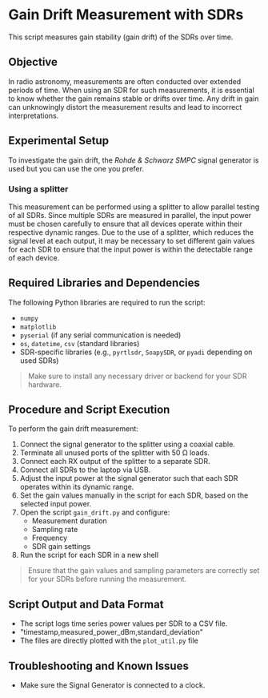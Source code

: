 # Gain Drift Measurement with SDRs

This script measures gain stability (gain drift) of the SDRs over time.

## Objective
In radio astronomy, measurements are often conducted over extended periods of time. When using an SDR for such measurements, it is essential to know whether the gain remains stable or drifts over time. Any drift in gain can unknowingly distort the measurement results and lead to incorrect interpretations.

## Experimental Setup

To investigate the gain drift, the *Rohde & Schwarz SMPC* signal generator is used but you can use the one you prefer.

### Using a splitter 
This measurement can be performed using a splitter to allow parallel testing of all SDRs. 
Since multiple SDRs are measured in parallel, the input power must be chosen carefully to ensure that all devices operate within their respective dynamic ranges. Due to the use of a splitter, which reduces the signal level at each output, it may be necessary to set different gain values for each SDR to ensure that the input power is within the detectable range of each device.

## Required Libraries and Dependencies
The following Python libraries are required to run the script:

- `numpy`
- `matplotlib`
- `pyserial` (if any serial communication is needed)
- `os`, `datetime`, `csv` (standard libraries)
- SDR-specific libraries (e.g., `pyrtlsdr`, `SoapySDR`, or `pyadi` depending on used SDRs)

> Make sure to install any necessary driver or backend for your SDR hardware.

## Procedure and Script Execution

To perform the gain drift measurement:

1. Connect the signal generator to the splitter using a coaxial cable.
2. Terminate all unused ports of the splitter with 50 Ω loads.
3. Connect each RX output of the splitter to a separate SDR.
4. Connect all SDRs to the laptop via USB.
5. Adjust the input power at the signal generator such that each SDR operates within its dynamic range.
6. Set the gain values manually in the script for each SDR, based on the selected input power.
7. Open the script `gain_drift.py` and configure:
   - Measurement duration
   - Sampling rate
   - Frequency
   - SDR gain settings
8. Run the script for each SDR in a new shell

> Ensure that the gain values and sampling parameters are correctly set for your SDRs before running the measurement.

## Script Output and Data Format

- The script logs time series power values per SDR to a CSV file.
- "timestamp,measured_power_dBm,standard_deviation"
- The files are directly plotted with the `plot_util.py` file

## Troubleshooting and Known Issues

- Make sure the Signal Generator is connected to a clock.

